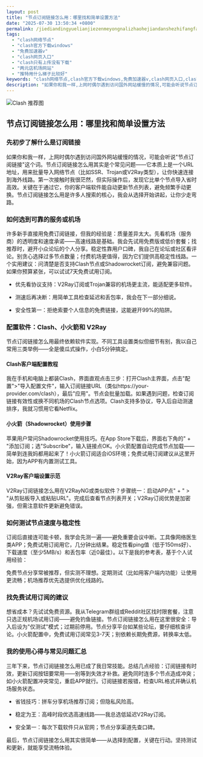 ```yaml
---
layout: post
title: "节点订阅链接怎么用：哪里找和简单设置方法"
date: "2025-07-30 13:50:34 +0800"
permalink: /jiediandingyuelianjiezenmeyongnalizhaohejiandanshezhifangfa/
tags:
  - "clash网络节点"
  - "clash官方下载windows"
  - "免费加速器v"
  - "clash网页入口"
  - "clash只有上传没有下载"
  - "两元店机场网站"
  - "推特用什么梯子比较好"
keywords: "clash网络节点,clash官方下载windows,免费加速器v,clash网页入口,clash只有上传没有下载,两元店机场网站,推特用什么梯子比较好"
description: "如果你和我一样,上网时偶尔遇到访问国外网站缓慢的情况,可能会听说节点订阅链接这个词。节点订阅链接怎么用其实是个常见问题——它本质上是一个URL地址,用来批量导入网络节点（比如SSR、Trojan或V2Ray类型）,让你快速连接到海外线路。第一次接触时我很茫然,但实际操作后,发现它比单个节点导入省时高效。关键在于通过它,你的客户端软件能自动更新节点列表,避免频繁手动更换。节点订阅链接怎么用是许多人搜索的核心,我会从选择开始讲起,让你少走弯路。"
---
```

![Clash 推荐图](https://clashjd.github.io/assets/img/clash节点推荐.png)

## 节点订阅链接怎么用：哪里找和简单设置方法

### 先初步了解什么是订阅链接

如果你和我一样，上网时偶尔遇到访问国外网站缓慢的情况，可能会听说"节点订阅链接"这个词。节点订阅链接怎么用其实是个常见问题——它本质上是一个URL地址，用来批量导入网络节点（比如SSR、Trojan或V2Ray类型），让你快速连接到海外线路。第一次接触时我很茫然，但实际操作后，发现它比单个节点导入省时高效。关键在于通过它，你的客户端软件能自动更新节点列表，避免频繁手动更换。节点订阅链接怎么用是许多人搜索的核心，我会从选择开始讲起，让你少走弯路。

### 如何选到可靠的服务或机场

许多新手直接用免费订阅链接，但我的经验是：质量差异太大。先看机场（服务商）的透明度和速度承诺——高速线路是基础。我会先试用免费版或低价套餐；找推荐时，避开小众论坛的个人分享。稳定性靠用户口碑，我自己在论坛或社区看评论。别贪心选择过多节点数量；付费机场更值得，因为它们提供高稳定性线路。一个实用建议：问清楚是否支持Clash节点或Shadowrocket订阅，避免兼容问题。如果你预算紧张，可以试试7天免费试用订阅。

- 优先看协议支持：V2Ray订阅或Trojan兼容的机场更主流，能适配更多软件。

- 测速后再决断：用简单工具检查延迟和丢包率，我会在下一部分细说。

- 安全性第一：拒绝索要个人信息的免费链接，这能避开99%的陷阱。

### 配置软件：Clash、小火箭和 V2Ray

节点订阅链接怎么用最终依赖软件实现。不同工具设置类似但细节有别，我以自己常用三类举例——全是傻瓜式操作，小白5分钟搞定。

#### Clash客户端配置教程

我在手机和电脑上都装Clash，界面直观点击三步：打开Clash主界面，点击"配置">"导入配置文件"，输入订阅链接URL（类似https://your-provider.com/clash），最后"应用"。节点会批量加载。如果遇到问题，检查订阅链接有效性或换不同机场的Clash节点选项。Clash支持多协议，导入后自动测速排序，我就习惯用它看Netflix。

#### 小火箭（Shadowrocket）使用步骤

苹果用户常问Shadowrocket使用技巧。在App Store下载后，界面右下角的" + "添加订阅；选"Subscribe"，输入链接点OK。小火箭配置自动完成节点加载——简单到连我妈都用起来了！小火箭订阅适合iOS环境；免费试用订阅建议从这里开始，因为APP有内置测试工具。

#### V2Ray客户端设置示范

V2Ray订阅链接怎么用在V2RayNG或类似软件？步骤统一：启动APP点" + " > "从剪贴板导入或粘贴URL"。完成后查看节点列表开关；V2Ray订阅优势是加密强，但需注意软件更新避免错误。

### 如何测试节点速度与稳定性

订阅后直接连可能卡顿，我学会先测一遍——避免重要会议中断。工具像网络医生类APP；免费试用订阅用它，几分钟出结果。稳定性看ping值（低于150ms好）、下载速度（至少5MB/s）和丢包率（近0最佳）。以下是我的参考表，基于个人试用经验：

免费节点分享常被推荐，但实测不理想。定期测试（比如用客户端内功能）让使用更流畅；机场推荐优先选提供优化线路的。

### 找免费试用订阅的建议

想省成本？先试试免费资源。我从Telegram群组或Reddit社区找时限套餐，注意只选正规机场试用订阅——避免钓鱼链接。节点订阅链接怎么用在这里很安全：导入后设为"仅测试"模式；过期前停用。节点分享平台如某些论坛，要仔细核查评论。小火箭配置中，免费试用订阅常见3-7天；别依赖长期免费源，转换率太低。

### 我的使用心得与常见问题汇总

三年下来，节点订阅链接怎么用已成了我日常技能。总结几点经验：订阅链接有时效，更新订阅按钮要常用——别等到失效才补救。避免同时连多个节点造成冲突；如小火箭配置冲突常见，重启APP就行。订阅链接若报错，检查URL格式并确认机场服务状态。

- 省钱技巧：拼车分享机场推荐订阅；但隐私风险高。

- 稳定为王：高峰时段优选高速线路——我总选低延迟V2Ray订阅。

- 安全第一：每次下载软件只从官网；节点分享渠道先查口碑。

最后，节点订阅链接怎么用其实很简单——从选择到配置，关键在行动。坚持测试和更新，就能享受流畅体验。
